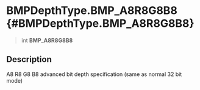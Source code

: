 BMPDepthType.BMP\_A8R8G8B8 {#BMPDepthType.BMP_A8R8G8B8}
==========================

> int **BMP\_A8R8G8B8**

Description
-----------

A8 R8 G8 B8 advanced bit depth specification (same as normal 32 bit
mode)
